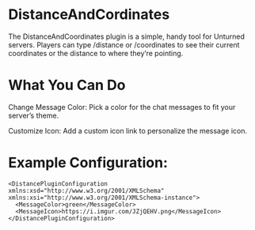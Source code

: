 # DistanceAndCordinates
The DistanceAndCoordinates plugin is a simple, handy tool for Unturned servers. Players can type /distance or /coordinates to see their current coordinates or the distance to where they’re pointing.

# What You Can Do
Change Message Color: Pick a color for the chat messages to fit your server’s theme.

Customize Icon: Add a custom icon link to personalize the message icon.

# Example Configuration:
```
<DistancePluginConfiguration xmlns:xsd="http://www.w3.org/2001/XMLSchema" xmlns:xsi="http://www.w3.org/2001/XMLSchema-instance">
  <MessageColor>green</MessageColor>
  <MessageIcon>https://i.imgur.com/JZjQEHV.png</MessageIcon>
</DistancePluginConfiguration>
```

